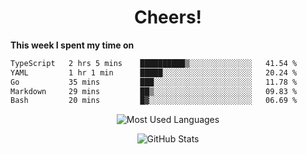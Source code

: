 <h1 align="center">Cheers!</h1>

**This week I spent my time on**
<!--START_SECTION:waka-->

```txt
TypeScript   2 hrs 5 mins    ██████████▒░░░░░░░░░░░░░░   41.54 %
YAML         1 hr 1 min      █████░░░░░░░░░░░░░░░░░░░░   20.24 %
Go           35 mins         ███░░░░░░░░░░░░░░░░░░░░░░   11.78 %
Markdown     29 mins         ██▒░░░░░░░░░░░░░░░░░░░░░░   09.83 %
Bash         20 mins         █▓░░░░░░░░░░░░░░░░░░░░░░░   06.69 %
```

<!--END_SECTION:waka-->

<p align="center"><img src="https://github-readme-stats.vercel.app/api/top-langs/?username=thnkrn&layout=compact&hide=html&theme=tokyonight" alt="Most Used Languages" /></p>

<p align="center"><img src="https://github-readme-stats.vercel.app/api?username=thnkrn&show_icons=true&count_private=true&theme=tokyonight" alt="GitHub Stats" /></p>

<!-- <p align="center"><a href="https://wakatime.com"><img src="https://wakatime.com/share/@thnkrn/40092326-d1bd-471b-89da-9a7c63939402.png" /></p>
 -->
